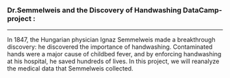 ### Dr.Semmelweis and the Discovery of Handwashing DataCamp-project :
------------------------------------------------------------------------------------------------------------------------------
In 1847, the Hungarian physician Ignaz Semmelweis made a breakthrough discovery:
he discovered the importance of handwashing. Contaminated hands were a major cause of childbed fever,
and by enforcing handwashing at his hospital, he saved hundreds of lives.
In this project, we will reanalyze the medical data that Semmelweis collected.


